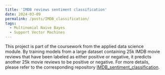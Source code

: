```yaml
---
title: 'IMDB reviews sentiment classification'
date: 2024-03-09
permalink: /posts/IMDB_classification/
tags:
  - Multinomial Naive Bayes
  - Support Vector Machines
---
```


This project is part of the coursework from the applied data science module. By training models from a large dataset containing 25k IMDB movie reviews that have been labeled as either positive or negative, it predicts another 25k movie reviews to be positive or negative. For more details, please refer to the corresponding repository [IMDB_sentiment_classification](https://github.com/cyfangus/IMDB_sentiment_classification).
